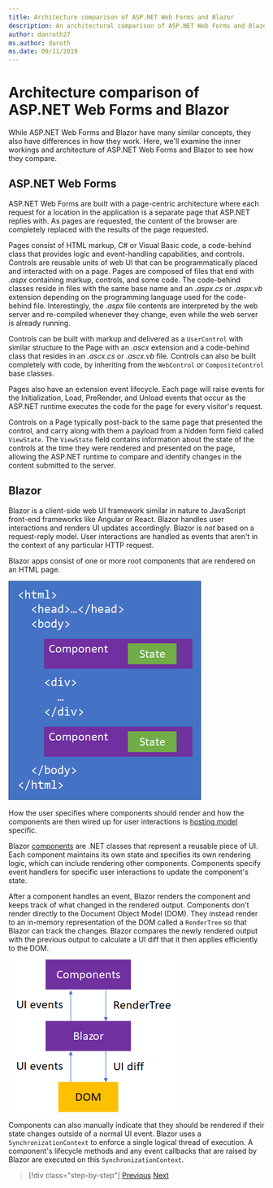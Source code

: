 ```yaml
---
title: Architecture comparison of ASP.NET Web Forms and Blazor
description: An architectural comparison of ASP.NET Web Forms and Blazor.
author: danroth27
ms.author: daroth
ms.date: 09/11/2019
---
```


# Architecture comparison of ASP.NET Web Forms and Blazor

While ASP.NET Web Forms and Blazor have many similar concepts, they also have differences in how they work. Here, we'll examine the inner workings and architecture of ASP.NET Web Forms and Blazor to see how they compare.

## ASP.NET Web Forms

ASP.NET Web Forms are built with a page-centric architecture where each request for a location in the application is a separate page that ASP.NET replies with. As pages are requested, the content of the browser are completely replaced with the results of the page requested.

Pages consist of HTML markup, C# or Visual Basic code, a code-behind class that provides logic and event-handling capabilities, and controls. Controls are reusable units of web UI that can be programmatically placed and interacted with on a page. Pages are composed of files that end with *.aspx* containing markup, controls, and some code. The code-behind classes reside in files with the same base name and an *.aspx.cs* or *.aspx.vb* extension depending on the programming language used for the code-behind file. Interestingly, the *.aspx* file contents are interpreted by the web server and re-compiled whenever they change, even while the web server is already running.

Controls can be built with markup and delivered as a `UserControl` with similar structure to the Page with an *.ascx* extension and a code-behind class that resides in an *.ascx.cs* or *.ascx.vb* file. Controls can also be built completely with code, by inheriting from the `WebControl` or `CompositeControl` base classes.

Pages also have an extension event lifecycle. Each page will raise events for the Initialization, Load, PreRender, and Unload events that occur as the ASP.NET runtime executes the code for the page for every visitor's request.  

Controls on a Page typically post-back to the same page that presented the control, and carry along with them a payload from a hidden form field called `ViewState`. The `ViewState` field contains information about the state of the controls at the time they were rendered and presented on the page, allowing the ASP.NET runtime to compare and identify changes in the content submitted to the server.

## Blazor

Blazor is a client-side web UI framework similar in nature to JavaScript front-end frameworks like Angular or React. Blazor handles user interactions and renders UI updates accordingly. Blazor is *not* based on a request-reply model. User interactions are handled as events that aren't in the context of any particular HTTP request.

Blazor apps consist of one or more root components that are rendered on an HTML page.

![Blazor components in HTML](./media/architecture-comparison/blazor-components-in-html.png)

How the user specifies where components should render and how the components are then wired up for user interactions is [hosting model](hosting-models.md) specific.

Blazor [components](components.md) are .NET classes that represent a reusable piece of UI. Each component maintains its own state and specifies its own rendering logic, which can include rendering other components. Components specify event handlers for specific user interactions to update the component's state.

After a component handles an event, Blazor renders the component and keeps track of what changed in the rendered output. Components don't render directly to the Document Object Model (DOM). They instead render to an in-memory representation of the DOM called a `RenderTree` so that Blazor can track the changes. Blazor compares the newly rendered output with the previous output to calculate a UI diff that it then applies efficiently to the DOM.

![Blazor DOM interaction](./media/architecture-comparison/blazor-dom-interaction.png)

Components can also manually indicate that they should be rendered if their state changes outside of a normal UI event. Blazor uses a `SynchronizationContext` to enforce a single logical thread of execution. A component's lifecycle methods and any event callbacks that are raised by Blazor are executed on this `SynchronizationContext`.

>[!div class="step-by-step"]
>[Previous](introduction.md)
>[Next](hosting-models.md)
